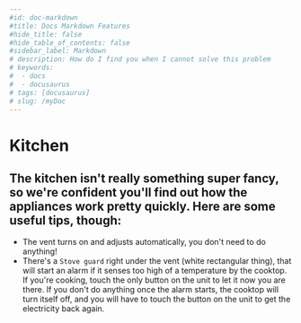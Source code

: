```yaml
---
#id: doc-markdown
#title: Docs Markdown Features
#hide_title: false
#hide_table_of_contents: false
#sidebar_label: Markdown
# description: How do I find you when I cannot solve this problem
# keywords:
#  - docs
#  - docusaurus
# tags: [docusaurus]
# slug: /myDoc
---
```


# Kitchen

The kitchen isn't really something super fancy, so we're confident you'll find out
how the appliances work pretty quickly. Here are some useful tips, though:
---

- The vent turns on and adjusts automatically, you don't need to do anything!
- There's a `Stove guard` right under the vent (white rectangular thing), that will start an alarm if it senses too high
  of a temperature by the cooktop. If you're cooking, touch the only button on the unit to let it now you are there. If
  you don't do anything once the alarm starts, the cooktop will turn itself off, and you will have to touch the button
  on the unit to get the electricity back again.
